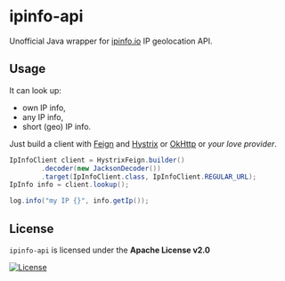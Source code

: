 # ipinfo-api

Unofficial Java wrapper for [ipinfo.io][] IP geolocation API. 

## Usage

It can look up:

* own IP info,
* any IP info,
* short (geo) IP info.

Just build a client with [Feign][] and [Hystrix][] or [OkHttp][] or _your love provider_.

```java
IpInfoClient client = HystrixFeign.builder()
		.decoder(new JacksonDecoder())
		.target(IpInfoClient.class, IpInfoClient.REGULAR_URL);
IpInfo info = client.lookup();

log.info("my IP {}", info.getIp());
```

## License

`ipinfo-api` is licensed under the **Apache License v2.0**

[![License](https://img.shields.io/badge/license-Apache%202.0-blue.svg?style=flat)](http://www.apache.org/licenses/LICENSE-2.0.html)

[ipinfo.io]: http://ipinfo.io "Comprehensive IP details website and API"
[Feign]: https://github.com/OpenFeign/feign "Feign makes writing java http clients easier"
[Hystrix]: https://github.com/Netflix/Hystrix "Fault tolerance library"
[OkHttp]: https://github.com/square/okhttp "HTTP+HTTP/2 client for Java" 